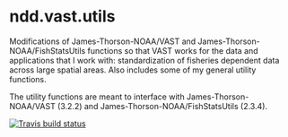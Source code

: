 # ndd.vast.utils
 Modifications of James-Thorson-NOAA/VAST and James-Thorson-NOAA/FishStatsUtils functions so that VAST works for the data and applications that I work with: standardization of fisheries dependent data across large spatial areas. Also includes some of my general utility functions.

 The utility functions are meant to interface with James-Thorson-NOAA/VAST (3.2.2) and James-Thorson-NOAA/FishStatsUtils (2.3.4).

<!-- badges: start -->
[![Travis build status](https://travis-ci.com/N-DucharmeBarth/ndd.vast.utils.svg?branch=master)](https://travis-ci.com/N-DucharmeBarth/ndd.vast.utils)
<!-- badges: end -->
